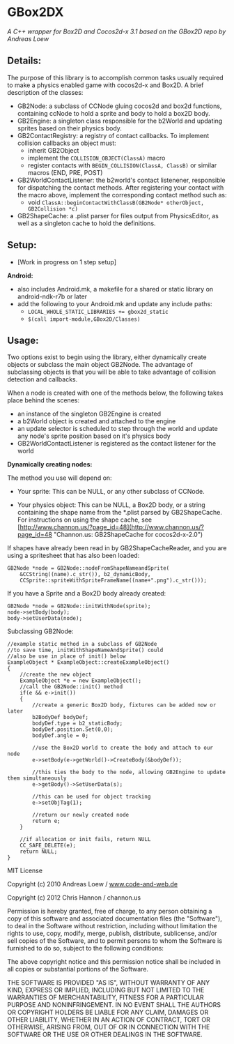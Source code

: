 # GBox2DX #
*A C++ wrapper for Box2D and Cocos2d-x 3.1 based on the GBox2D repo by Andreas Loew*

## Details: ##

The purpose of this library is to accomplish common tasks usually required to make a physics enabled game with cocos2d-x and Box2D. A brief description of the classes:

- GB2Node: a subclass of CCNode gluing cocos2d and box2d functions, containing ccNode to hold a sprite and body to hold a box2D body.
- GB2Engine: a singleton class responsible for the b2World and updating sprites based on their physics body.
- GB2ContactRegistry: a registry of contact callbacks. To implement collision callbacks an object must:
	- inherit GB2Object
	- implement the `COLLISION_OBJECT(ClassA)` macro
	- register contacts with `BEGIN_COLLISION(ClassA, ClassB)` or similar macros (END, PRE, POST)
- GB2WorldContactListener: the b2world's contact listenener, responsible for dispatching the contact methods. After registering your contact with the macro above, implement the corresponding contact method such as:
	- void `ClassA::beginContactWithClassB(GB2Node* otherObject, GB2Collision *c)`
- GB2ShapeCache: a .plist parser for files output from PhysicsEditor, as well as a singleton cache to hold the definitions.

## Setup: ##

- [Work in progress on 1 step setup]

**Android:**

- also includes Android.mk, a makefile for a shared or static library on android-ndk-r7b or later
- add the following to your Android.mk and update any include paths:
	- `LOCAL_WHOLE_STATIC_LIBRARIES += gbox2d_static`
	- `$(call import-module,GBox2D/Classes)`

## Usage:  ##

Two options exist to begin using the library, either dynamically create objects or subclass the main object GB2Node. The advantage of subclassing objects is that you will be able to take advantage of collision detection and callbacks.

When a node is created with one of the methods below, the following takes place behind the scenes:

- an instance of the singleton GB2Engine is created
- a b2World object is created and attached to the engine
- an update selector is scheduled to step through the world and update any node's sprite position based on it's physics body
- GB2WorldContactListener is registered as the contact listener for the world

**Dynamically creating nodes:**

The method you use will depend on:

- Your sprite: This can be NULL, or any other subclass of CCNode. 

- Your physics object: This can be NULL, a Box2D body, or a string containing the shape name from the *.plist parsed by GB2ShapeCache. For instructions on using the shape cache, see [http://www.channon.us/?page_id=48](http://www.channon.us/?page_id=48 "Channon.us: GB2ShapeCache for cocos2d-x-2.0")


If shapes have already been read in by GB2ShapeCacheReader, and you are using a spritesheet that has also been loaded:

	GB2Node *node = GB2Node::nodeFromShapeNameandSprite(
		&CCString((name).c_str()), b2_dynamicBody, 
		CCSprite::spriteWithSpriteFrameName((name+".png").c_str()));

If you have a Sprite and a Box2D body already created:

	GB2Node *node = GB2Node::initWithNode(sprite);
	node->setBody(body);
	body->setUserData(node);

Subclassing GB2Node:

	//example static method in a subclass of GB2Node
	//to save time, initWithShapeNameAndSprite() could 
	//also be use in place of init() below
	ExampleObject * ExampleObject::createExampleObject()
	{
		//create the new object
		ExampleObject *e = new ExampleObject();
		//call the GB2Node::init() method
		if(e && e->init())
		{
			//create a generic Box2D body, fixtures can be added now or later
			b2BodyDef bodyDef;
	        bodyDef.type = b2_staticBody;
	        bodyDef.position.Set(0,0);
	        bodyDef.angle = 0;
			
			//use the Box2D world to create the body and attach to our node
			e->setBody(e->getWorld()->CreateBody(&bodyDef));
			
			//this ties the body to the node, allowing GB2Engine to update them simultaneously
			e->getBody()->SetUserData(s);
			
			//this can be used for object tracking
			e->setObjTag(1);
			
			//return our newly created node
			return e;
		}

		//if allocation or init fails, return NULL
		CC_SAFE_DELETE(e);
		return NULL;
	}




MIT License
 
 Copyright (c) 2010 Andreas Loew / www.code-and-web.de

 Copyright (c) 2012 Chris Hannon / channon.us
 
 Permission is hereby granted, free of charge, to any person obtaining a copy
 of this software and associated documentation files (the "Software"), to deal
 in the Software without restriction, including without limitation the rights
 to use, copy, modify, merge, publish, distribute, sublicense, and/or sell
 copies of the Software, and to permit persons to whom the Software is
 furnished to do so, subject to the following conditions:
 
 The above copyright notice and this permission notice shall be included in
 all copies or substantial portions of the Software.
 
 THE SOFTWARE IS PROVIDED "AS IS", WITHOUT WARRANTY OF ANY KIND, EXPRESS OR
 IMPLIED, INCLUDING BUT NOT LIMITED TO THE WARRANTIES OF MERCHANTABILITY,
 FITNESS FOR A PARTICULAR PURPOSE AND NONINFRINGEMENT. IN NO EVENT SHALL THE
 AUTHORS OR COPYRIGHT HOLDERS BE LIABLE FOR ANY CLAIM, DAMAGES OR OTHER
 LIABILITY, WHETHER IN AN ACTION OF CONTRACT, TORT OR OTHERWISE, ARISING FROM,
 OUT OF OR IN CONNECTION WITH THE SOFTWARE OR THE USE OR OTHER DEALINGS IN
 THE SOFTWARE.
